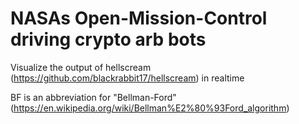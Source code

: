 NASAs Open-Mission-Control driving crypto arb bots
======

Visualize the output of hellscream (https://github.com/blackrabbit17/hellscream) in realtime

BF is an abbreviation for "Bellman-Ford" (https://en.wikipedia.org/wiki/Bellman%E2%80%93Ford_algorithm)




